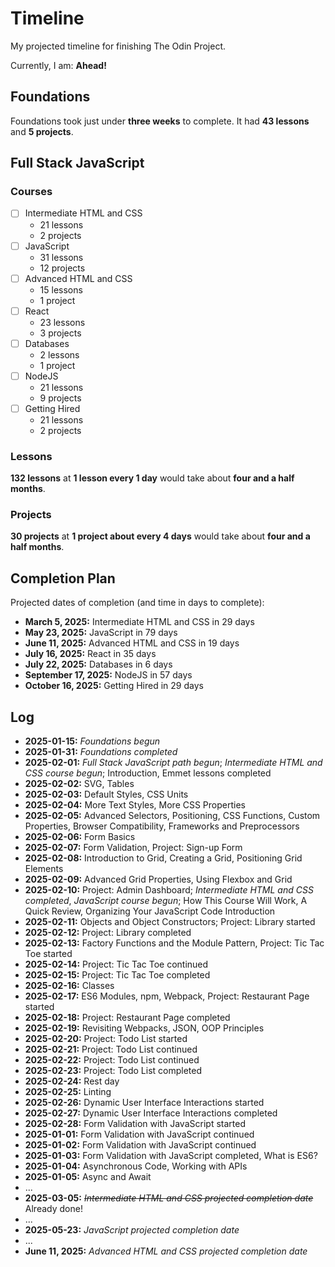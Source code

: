 # Timeline

My projected timeline for finishing The Odin Project.

Currently, I am: **Ahead!**

## Foundations

Foundations took just under **three weeks** to complete. It had **43 lessons** and **5 projects**.

## Full Stack JavaScript

### Courses

- [ ] Intermediate HTML and CSS
    - 21 lessons
    - 2 projects
- [ ] JavaScript
    - 31 lessons
    - 12 projects
- [ ] Advanced HTML and CSS
    - 15 lessons
    - 1 project
- [ ] React
    - 23 lessons
    - 3 projects
- [ ] Databases
    - 2 lessons
    - 1 project
- [ ] NodeJS
    - 21 lessons
    - 9 projects
- [ ] Getting Hired
    - 21 lessons
    - 2 projects

### Lessons

**132 lessons** at **1 lesson every 1 day** would take about **four and a half months**.

### Projects

**30 projects** at **1 project about every 4 days** would take about **four and a half months**.

## Completion Plan

Projected dates of completion (and time in days to complete):

- **March 5, 2025:** Intermediate HTML and CSS in 29 days
- **May 23, 2025:** JavaScript in 79 days
- **June 11, 2025:** Advanced HTML and CSS in 19 days
- **July 16, 2025:** React in 35 days
- **July 22, 2025:** Databases in 6 days
- **September 17, 2025:** NodeJS in 57 days
- **October 16, 2025:** Getting Hired in 29 days

## Log

- **2025-01-15:** *Foundations begun*
- **2025-01-31:** *Foundations completed*
- **2025-02-01:** *Full Stack JavaScript path begun*; *Intermediate HTML and CSS course begun*; Introduction, Emmet lessons completed 
- **2025-02-02:** SVG, Tables
- **2025-02-03:** Default Styles, CSS Units
- **2025-02-04:** More Text Styles, More CSS Properties
- **2025-02-05:** Advanced Selectors, Positioning, CSS Functions, Custom Properties, Browser Compatibility, Frameworks and Preprocessors
- **2025-02-06:** Form Basics
- **2025-02-07:** Form Validation, Project: Sign-up Form
- **2025-02-08:** Introduction to Grid, Creating a Grid, Positioning Grid Elements
- **2025-02-09:** Advanced Grid Properties, Using Flexbox and Grid
- **2025-02-10:** Project: Admin Dashboard; *Intermediate HTML and CSS completed*, *JavaScript course begun*; How This Course Will Work, A Quick Review, Organizing Your JavaScript Code Introduction
- **2025-02-11:** Objects and Object Constructors; Project: Library started
- **2025-02-12:** Project: Library completed
- **2025-02-13:** Factory Functions and the Module Pattern, Project: Tic Tac Toe started
- **2025-02-14:** Project: Tic Tac Toe continued
- **2025-02-15:** Project: Tic Tac Toe completed
- **2025-02-16:** Classes
- **2025-02-17:** ES6 Modules, npm, Webpack, Project: Restaurant Page started
- **2025-02-18:** Project: Restaurant Page completed
- **2025-02-19:** Revisiting Webpacks, JSON, OOP Principles
- **2025-02-20:** Project: Todo List started
- **2025-02-21:** Project: Todo List continued
- **2025-02-22:** Project: Todo List continued
- **2025-02-23:** Project: Todo List completed
- **2025-02-24:** Rest day
- **2025-02-25:** Linting
- **2025-02-26:** Dynamic User Interface Interactions started
- **2025-02-27:** Dynamic User Interface Interactions completed
- **2025-02-28:** Form Validation with JavaScript started
- **2025-01-01:** Form Validation with JavaScript continued
- **2025-01-02:** Form Validation with JavaScript continued
- **2025-01-03:** Form Validation with JavaScript completed, What is ES6?
- **2025-01-04:** Asynchronous Code, Working with APIs
- **2025-01-05:** Async and Await
- ...
- **2025-03-05:** ~~*Intermediate HTML and CSS projected completion date*~~ Already done!
- ...
- **2025-05-23:** *JavaScript projected completion date*
- ...
- **June 11, 2025:** *Advanced HTML and CSS projected completion date*
